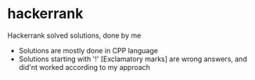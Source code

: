 # hackerrank
Hackerrank solved solutions, done by me

- Solutions are mostly done in CPP language
- Solutions starting with '!' [Exclamatory marks] are wrong answers, and did'nt worked according to my approach

